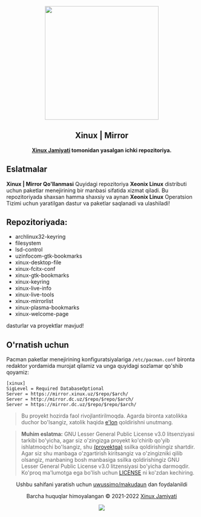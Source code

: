 <p align="center"><a href="https://xinux.uz" target="_blank"><img height="300" width="300" src="https://xinux.uz/xinux.svg"/></a></p>
<h2 align="center">Xinux | Mirror</h2>
<p align="center"><b><a href="https://xinux.uz" target="_blank">Xinux Jamiyati</a> tomonidan yasalgan ichki repozitoriya.</b></p>

## Eslatmalar

**Xinux | Mirror Qo'llanmasi** Quyidagi repozitoriya **Xeonix Linux** distributi 
uchun paketlar menejirining bir manbasi sifatida xizmat qiladi. Bu repozitoriyada
shaxsan hamma shaxsiy va aynan **Xeonix Linux** Operatsion Tizimi uchun yaratilgan
dastur va paketlar saqlanadi va ulashiladi!

## Repozitoriyada:

- archlinux32-keyring
- filesystem
- lsd-control
- uzinfocom-gtk-bookmarks
- xinux-desktop-file
- xinux-fcitx-conf
- xinux-gtk-bookmarks
- xinux-keyring
- xinux-live-info
- xinux-live-tools
- xinux-mirrorlist
- xinux-plasma-bookmarks
- xinux-welcome-page

dasturlar va proyektlar mavjud!

## O'rnatish uchun

Pacman paketlar menejirining konfiguratsiyalariga `/etc/pacman.conf` bironta redaktor 
yordamida murojat qilamiz va unga quyidagi sozlamar qo'shib qoyamiz:

```
[xinux]
SigLevel = Required DatabaseOptional
Server = https://mirror.xinux.uz/$repo/$arch/
Server = http://mirror.dc.uz/$repo/$repo/$arch/
Server = https://mirror.dc.uz/$repo/$repo/$arch/
```

> Bu proyekt hozirda faol rivojlantirilmoqda. Agarda bironta xatolikka duchor
> bo'lsangiz, xatolik haqida [e'lon](https://github.com/uzinfocom-org/mirror/issues/new)
> qoldirishni unutmang.

> **Muhim eslatma:** GNU Lesser General Public License v3.0 litsenziyasi tarkibi
> bo'yicha, agar siz o'zingizga proyekt ko'chirib qo'yib ishlatmoqchi
> bo'lsangiz, shu [(proyektga)](https://github.com/uzinfocom-org/mirror) ssilka 
> qoldirishingiz shartdir. Agar siz shu manbaga o'zgartirish kiritsangiz va 
> o'zingizniki qilib olsangiz, manbaning bosh manbasiga ssilka qoldirishingiz 
> GNU Lesser General Public License v3.0 litzensiyasi bo'yicha darmoqdir. 
> Ko'proq ma'lumotga ega bo'lish uchun [LICENSE](license) ni ko'zdan kechiring.

<p align="center">Ushbu sahifani yaratish uchun <a href="https://github.com/uwussimo/makudaun" target="_blank">uwussimo/makudaun</a> dan foydalanildi</p>

<p align="center">Barcha huquqlar himoyalangan &copy; 2021-2022 <a href="https://xinux.uz" target="_blank">Xinux Jamiyati</a></p>

<p align="center"><a href="https://github.com/uzinfocom-org/mirror/blob/master/license"><img src="https://img.shields.io/static/v1.svg?style=flat-square&label=Litsenziya&message=GPL-3.0&logoColor=eceff4&logo=github&colorA=000000&colorB=ffffff"/></a></p>

